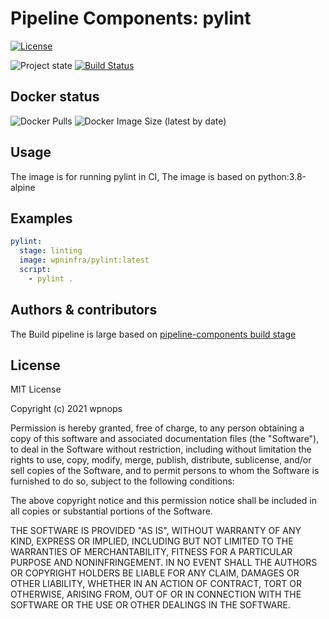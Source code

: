 # Pipeline Components: pylint

[![License][license-shield]](LICENSE)

![Project state](https://img.shields.io/static/v1?label=STATE&message=Production%20Ready&color=brightgreen)
[![Build Status](https://github.com/wpnops/docker-image-pylint/workflows/CI%20to%20Docker%20hub/badge.svg)](https://github.com/wpnops/docker-image-pylint/actions)

## Docker status

![Docker Pulls](https://img.shields.io/docker/pulls/wpninfra/pylint?style=for-the-badge)
![Docker Image Size (latest by date)](https://img.shields.io/docker/image-size/wpninfra/pylint?style=for-the-badge&logo=appveyor)

## Usage

The image is for running pylint in CI, The image is based on python:3.8-alpine

## Examples

```yaml
pylint:
  stage: linting
  image: wpninfra/pylint:latest
  script:
    - pylint .
```

## Authors & contributors

The Build pipeline is large based on [pipeline-components build stage][pipeline-components]

## License

MIT License

Copyright (c) 2021 wpnops

Permission is hereby granted, free of charge, to any person obtaining a copy
of this software and associated documentation files (the "Software"), to deal
in the Software without restriction, including without limitation the rights
to use, copy, modify, merge, publish, distribute, sublicense, and/or sell
copies of the Software, and to permit persons to whom the Software is
furnished to do so, subject to the following conditions:

The above copyright notice and this permission notice shall be included in all
copies or substantial portions of the Software.

THE SOFTWARE IS PROVIDED "AS IS", WITHOUT WARRANTY OF ANY KIND, EXPRESS OR
IMPLIED, INCLUDING BUT NOT LIMITED TO THE WARRANTIES OF MERCHANTABILITY,
FITNESS FOR A PARTICULAR PURPOSE AND NONINFRINGEMENT. IN NO EVENT SHALL THE
AUTHORS OR COPYRIGHT HOLDERS BE LIABLE FOR ANY CLAIM, DAMAGES OR OTHER
LIABILITY, WHETHER IN AN ACTION OF CONTRACT, TORT OR OTHERWISE, ARISING FROM,
OUT OF OR IN CONNECTION WITH THE SOFTWARE OR THE USE OR OTHER DEALINGS IN THE
SOFTWARE.

[license-shield]: https://img.shields.io/badge/License-MIT-green.svg?style=flat&logo=appveyor
[repository]: https://github.com/wpnops/docker-image-pylint
[pipeline-components]: https://gitlab.com/pipeline-components
